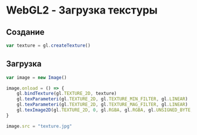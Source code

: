 # WebGL2 - Загрузка текстуры

## Создание

```javascript
var texture = gl.createTexture()
```

## Загрузка

```javascript
var image = new Image()

image.onload = () => {
    gl.bindTexture(gl.TEXTURE_2D, texture)
    gl.texParameteri(gl.TEXTURE_2D, gl.TEXTURE_MIN_FILTER, gl.LINEAR)
    gl.texParameteri(gl.TEXTURE_2D, gl.TEXTURE_MAG_FILTER, gl.LINEAR)
    gl.texImage2D(gl.TEXTURE_2D, 0, gl.RGBA, gl.RGBA, gl.UNSIGNED_BYTE, image)
}

image.src = "texture.jpg"
```
